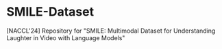 # SMILE-Dataset
[NACCL'24] Repository for "SMILE: Multimodal Dataset for Understanding Laughter in Video with Language Models"
